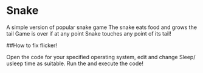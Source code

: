 # Snake
A simple version of popular snake game
The snake eats food and grows the tail
Game is over if at any point Snake touches any point of its tail!

##How to fix flicker!

Open the code for your specified operating system, edit and change Sleep/ usleep
time as suitable.
Run the and execute the code!
